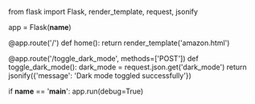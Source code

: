 from flask import Flask, render_template, request, jsonify

app = Flask(__name__)

@app.route('/')
def home():
    return render_template('amazon.html')

@app.route('/toggle_dark_mode', methods=['POST'])
def toggle_dark_mode():
    dark_mode = request.json.get('dark_mode')
    return jsonify({'message': 'Dark mode toggled successfully'})

if __name__ == '__main__':
    app.run(debug=True)
